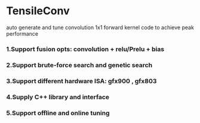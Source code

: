 # TensileConv
auto generate and tune convolution 1x1 forward kernel code to achieve peak performance 

### 1.Support fusion opts: convolution + relu/Prelu + bias
### 2.Support brute-force search and genetic search 
### 3.Support different hardware ISA: gfx900 , gfx803
### 4.Supply C++ library and interface
### 5.Support offline and online tuning 
